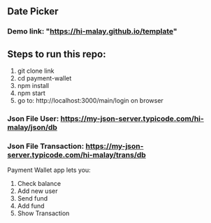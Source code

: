 ## Date Picker

### Demo link: "https://hi-malay.github.io/template"


## Steps to run this repo:
1. git clone link 
2. cd payment-wallet
3. npm install
4. npm start
5. go to: http://localhost:3000/main/login on browser

### Json File User: https://my-json-server.typicode.com/hi-malay/json/db

### Json File Transaction: https://my-json-server.typicode.com/hi-malay/trans/db

Payment Wallet app lets you:
1. Check balance
2. Add new user
3. Send fund
4. Add fund
5. Show Transaction

